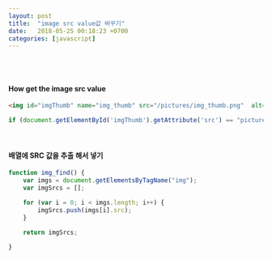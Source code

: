 ```yaml
---
layout: post
title:  "image src value값 바꾸기"
date:   2018-05-25 00:18:23 +0700
categories: [javascript]
---
```

<br><br>

#### How get the image src value

```html
<img id="imgThumb" name="img_thumb" src="/pictures/img_thumb.png"  alt="imgThumb" />
```
```javascript
if (document.getElementById('imgThumb').getAttribute('src') == "pictures/imgThumb.png")
```

<br>

#### 배열에 SRC 값을 추출 해서 넣기 <br>

```javascript
function img_find() {
    var imgs = document.getElementsByTagName("img");
    var imgSrcs = [];

    for (var i = 0; i < imgs.length; i++) {
        imgSrcs.push(imgs[i].src);
    }

    return imgSrcs;

}
```
<br><br><br><br><br><br><br><br>